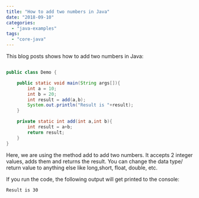 ```yaml
---
title: "How to add two numbers in Java"
date: "2018-09-10"
categories: 
  - "java-examples"
tags: 
  - "core-java"
---
```


This blog posts shows how to add two numbers in Java:

```java

public class Demo {

    public static void main(String args[]){ 
        int a = 10; 
        int b = 20; 
        int result = add(a,b); 
        System.out.println("Result is "+result); 
    }

    private static int add(int a,int b){ 
        int result = a+b; 
        return result; 
    } 
}

```

Here, we are using the method add to add two numbers. It accepts 2 integer values, adds them and returns the result. You can change the data type/ return value to anything else like long,short, float, double, etc.

If you run the code, the following output will get printed to the console:

```
Result is 30
```

